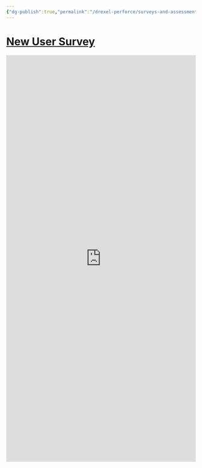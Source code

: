 ```yaml
---
{"dg-publish":true,"permalink":"/drexel-perforce/surveys-and-assessments/new-user-survey/"}
---
```



# [New User Survey](https://forms.office.com/r/qEw8QCJbJb)

<iframe width="1920px" height="1080px" src="https://forms.office.com/Pages/ResponsePage.aspx?id=-uZkNr1HpkWWcIxPCA-MpgONsijTmEdJqb26pKdOX8hURVJJNloyRDc1UkFEWThBRzJKSUdRODJKMS4u&embed=true" frameborder="0" marginwidth="0" marginheight="0" style="border: none; max-width:100%; max-height:100vh" allowfullscreen webkitallowfullscreen mozallowfullscreen msallowfullscreen> </iframe>